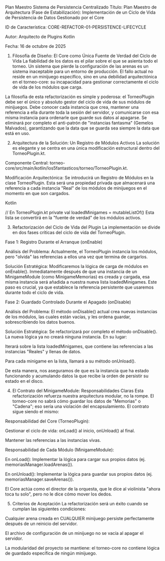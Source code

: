Plan Maestro Sistema de Persistencia Centralizado
Título: Plan Maestro de Arquitectura (Fase de Estabilización): Implementación de un Ciclo de Vida de Persistencia de Datos Gestionado por el Core

ID de Característica: CORE-REFACTOR-01-PERSISTENCE-LIFECYCLE

Autor: Arquitecto de Plugins Kotlin

Fecha: 16 de octubre de 2025

1. Filosofía de Diseño: El Core como Única Fuente de Verdad del Ciclo de Vida
La fiabilidad de los datos es el pilar sobre el que se asienta todo el torneo. Un sistema que pierde la configuración de las arenas es un sistema inaceptable para un entorno de producción. El fallo actual no reside en un minijuego específico, sino en una debilidad arquitectónica en el torneo-core: su incapacidad para gestionar correctamente el ciclo de vida de los módulos que carga.

La filosofía de esta refactorización es simple y poderosa: el TorneoPlugin debe ser el único y absoluto gestor del ciclo de vida de sus módulos de minijuegos. Debe conocer cada instancia que crea, mantener una referencia a ella durante toda la sesión del servidor, y comunicarse con esa misma instancia para ordenarle que guarde sus datos al apagarse. Se eliminará por completo el anti-patrón de "instancias fantasma" (Gemelos Malvados), garantizando que la data que se guarda sea siempre la data que está en uso.

2. Arquitectura de la Solución: Un Registro de Módulos Activos
La solución es elegante y se centra en una única modificación estructural dentro del TorneoPlugin.kt.

Componente Central: torneo-core/src/main/kotlin/los5fantasticos/torneo/TorneoPlugin.kt.

Modificación Arquitectónica: Se introducirá un Registro de Módulos en la clase TorneoPlugin. Esta será una propiedad privada que almacenará una referencia a cada instancia "Real" de los módulos de minijuegos en el momento en que son cargados.

Kotlin

// En TorneoPlugin.kt
private val loadedMinigames = mutableListOf<MinigameModule>()
Esta lista se convertirá en la "fuente de verdad" de los módulos activos.

3. Refactorización del Ciclo de Vida del Plugin
La implementación se divide en dos fases críticas del ciclo de vida del TorneoPlugin.

Fase 1: Registro Durante el Arranque (onEnable)

Análisis del Problema: Actualmente, el TorneoPlugin instancia los módulos, pero "olvida" las referencias a ellos una vez que termina de cargarlos.

Solución Estratégica: Modificaremos la lógica de carga de módulos en onEnable(). Inmediatamente después de que una instancia de un MinigameModule (como MinigameMemorias) es creada y cargada, esa misma instancia será añadida a nuestra nueva lista loadedMinigames. Este paso es crucial, ya que establece la referencia persistente que usaremos durante todo el ciclo de vida.

Fase 2: Guardado Controlado Durante el Apagado (onDisable)

Análisis del Problema: El método onDisable() actual crea nuevas instancias de los módulos, las cuales están vacías, y les ordena guardar, sobrescribiendo los datos buenos.

Solución Estratégica: Se refactorizará por completo el método onDisable(). La nueva lógica ya no creará ninguna instancia. En su lugar:

Iterará sobre la lista loadedMinigames, que contiene las referencias a las instancias "Reales" y llenas de datos.

Para cada minigame en la lista, llamará a su método onUnload().

De esta manera, nos aseguramos de que es la instancia que ha estado funcionando y acumulando datos la que recibe la orden de persistir su estado en el disco.

4. El Contrato del MinigameModule: Responsabilidades Claras
Esta refactorización refuerza nuestra arquitectura modular, no la rompe. El torneo-core no sabrá cómo guardar los datos de "Memorias" o "Cadena"; eso sería una violación del encapsulamiento. El contrato sigue siendo el mismo:

Responsabilidad del Core (TorneoPlugin):

Gestionar el ciclo de vida: onLoad() al inicio, onUnload() al final.

Mantener las referencias a las instancias vivas.

Responsabilidad de Cada Módulo (MinigameModule):

En onLoad(): Implementar la lógica para cargar sus propios datos (ej. memoriasManager.loadArenas()).

En onUnload(): Implementar la lógica para guardar sus propios datos (ej. memoriasManager.saveArenas()).

El Core actúa como el director de la orquesta, que le dice al violinista "ahora toca tu solo", pero no le dice cómo mover los dedos.

5. Criterios de Aceptación
La refactorización será un éxito cuando se cumplan las siguientes condiciones:

Cualquier arena creada en CUALQUIER minijuego persiste perfectamente después de un reinicio del servidor.

El archivo de configuración de un minijuego no se vacía al apagar el servidor.

La modularidad del proyecto se mantiene: el torneo-core no contiene lógica de guardado específica de ningún minijuego.